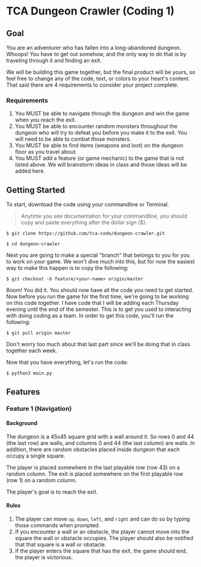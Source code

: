 # TCA Dungeon Crawler (Coding 1)

## Goal

You are an adventurer who has fallen into a long-abandoned dungeon. Whoops! You have to get out somehow, and the only way to do that is by traveling through it and finding an exit.

We will be building this game together, but the final product will be yours, so feel free to change any of the code, text, or colors to your heart's content. That said there are 4 requirements to consider your project complete.

### Requirements

1. You MUST be able to navigate through the dungeon and win the game when you reach the exit.
2. You MUST be able to encounter random monsters throughout the dungeon who will try to defeat you before you make it to the exit. You will need to be able to combat those monsters.
3. You MUST be able to find items (weapons and loot) on the dungeon floor as you travel about.
4. You MUST add a feature (or game mechanic) to the game that is not listed above. We will brainstorm ideas in class and those ideas will be added here.

## Getting Started

To start, download the code using your commandline or Terminal. 

> Anytime you see documentation for your commandline, you should copy and paste everything after the dollar sign ($).

```
$ git clone https://github.com/tca-code/dungeon-crawler.git
```

```
$ cd dungeon-crawler
```

Next you are going to make a special "branch" that belongs to you for you to work on your game. We won't dive much into this, but for now the easiest way to make this happen is to copy the following:

```
$ git checkout -b feature/<your-name> origin/master
```

Boom! You did it. You should now have all the code you need to get started. Now before you run the game for the first time, we're going to be working on this code together. I have code that I will be adding each Thursday evening until the end of the semester. This is to get you used to interacting with doing coding as a team. In order to get this code, you'll run the following:

```
$ git pull origin master
```

Don't worry too much about that last part since we'll be doing that in class together each week.

Now that you have everything, let's run the code:

```
$ python3 main.py
```

## Features 

### Feature 1 (Navigation)

#### Background

The dungeon is a 45x45 square grid with a wall around it. So rows 0 and 44 (the last row) are walls, and columns 0 and 44 (the last column) are walls.
In addition, there are random obstacles placed inside dungeon that each occupy a single square.

The player is placed somewhere in the last playable row (row 43) on a random column. The exit is placed somewhere on the first playable row (row 1) on a random column.

The player's goal is to reach the exit.

#### Rules
1. The player can move `up`, `down`, `left`, and `right` and can do so by typing those commands when prompted.
2. If you encounter a wall or an obstacle, the player cannot move into the square the wall or obstacle occupies. The player should also be notified that that square is a wall or obstacle.
3. If the player enters the square that has the exit, the game should end, the player is victorious.
